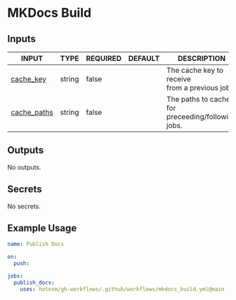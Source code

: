 # MKDocs Build

## Inputs

<!-- AUTO-DOC-INPUT:START - Do not remove or modify this section -->

| INPUT                                                             | TYPE   | REQUIRED | DEFAULT | DESCRIPTION                                           |
| ----------------------------------------------------------------- | ------ | -------- | ------- | ----------------------------------------------------- |
| <a name="input_cache_key"></a>[cache_key](#input_cache_key)       | string | false    |         | The cache key to receive <br>from a previous job.     |
| <a name="input_cache_paths"></a>[cache_paths](#input_cache_paths) | string | false    |         | The paths to cache for <br>preceeding/following jobs. |

<!-- AUTO-DOC-INPUT:END -->

## Outputs

<!-- AUTO-DOC-OUTPUT:START - Do not remove or modify this section -->

No outputs.

<!-- AUTO-DOC-OUTPUT:END -->

## Secrets

<!-- AUTO-DOC-SECRETS:START - Do not remove or modify this section -->

No secrets.

<!-- AUTO-DOC-SECRETS:END -->

## Example Usage

```yaml
name: Publish Docs

on:
  push:

jobs:
  publish_docs:
    uses: hotosm/gh-workflows/.github/workflows/mkdocs_build.yml@main
```
